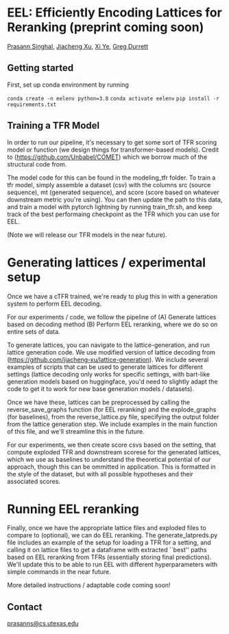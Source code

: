 # EEL: Efficiently Encoding Lattices for Reranking (preprint coming soon)
[Prasann Singhal](https://prasanns.github.io/), [Jiacheng Xu](https://jiacheng-xu.github.io/), [Xi Ye](https://www.cs.utexas.edu/~xiye/), [Greg Durrett](https://www.cs.utexas.edu/~gdurrett/)


## Getting started

First, set up conda environment by running 

`conda create -n eelenv python=3.8`
`conda activate eelenv`
`pip install -r requirements.txt`

## Training a TFR Model

In order to run our pipeline, it's necessary to get some sort of TFR scoring model or function (we design things for transformer-based models). Credit to (https://github.com/Unbabel/COMET) which we borrow much of the structural code from. 

The model code for this can be found in the modeling_tfr folder. To train a tfr model, simply assemble a dataset (csv) with the columns src (source sequence), mt (generated sequence), and score (score based on whatever downstream metric you're using). You can then update the path to this data, and train a model with pytorch lightning by running train_tfr.sh, and keep track of the best performaing checkpoint as the TFR which you can use for EEL. 

(Note we will release our TFR models in the near future). 

# Generating lattices / experimental setup

Once we have a cTFR trained, we're ready to plug this in with a generation system to perform EEL decoding. 

For our experiments / code, we follow the pipeline of (A) Generate lattices based on decoding method (B) Perform EEL reranking, where we do so on entire sets of data. 

To generate lattices, you can navigate to the lattice-generation, and run lattice generation code. We use modified version of lattice decoding from (https://github.com/jiacheng-xu/lattice-generation). 
We include several examples of scripts that can be used to generate lattices for different settings (lattice decoding only works for specific settings, with bart-like generation models based on huggingface, you'd need to slightly adapt the code to get it to work for new base generation models / datasets). 

Once we have these, lattices can be preprocessed by calling the reverse_save_graphs function (for EEL reranking) and the explode_graphs (for baselines), from the reverse_lattice.py file, specifying the output folder from the lattice generation step. We include examples in the main function of this file, and we'll streamline this in the future. 

For our experiments, we then create score csvs based on the setting, that compute exploded TFR and downstream scorese for the generated lattices, which we use as baselines to understand the theoretical potential of our approach, though this can be ommitted in application. This is formatted in the style of the dataset, but with all possible hypotheses and their associated scores. 

# Running EEL reranking

Finally, once we have the appropriate lattice files and exploded files to compare to (optional), we can do EEL reranking. The generate_latpreds.py file includes an example of the setup for loading a TFR for a setting, and calling it on lattice files to get a dataframe with extracted ``best'' paths based on EEL reranking from TFRs (essentially storing final predictions). We'll update this to be able to run EEL with different hyperparameters with simple commands in the near future. 


More detailed instructions / adaptable code coming soon!

## Contact

prasanns@cs.utexas.edu 